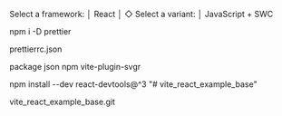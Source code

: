  Select a framework:
│  React
│
◇  Select a variant:
│  JavaScript + SWC

npm i -D prettier

prettierrc.json

package json
npm vite-plugin-svgr

npm install --dev react-devtools@^3
"# vite_react_example_base"

vite_react_example_base.git


